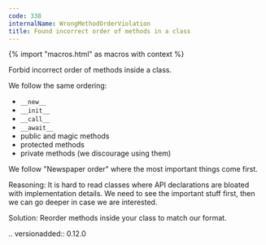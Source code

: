 ```yaml
---
code: 338
internalName: WrongMethodOrderViolation
title: Found incorrect order of methods in a class
---
```


{% import "macros.html" as macros with context %}


Forbid incorrect order of methods inside a class.

We follow the same ordering:

- ``__new__``
- ``__init__``
- ``__call__``
- ``__await__``
- public and magic methods
- protected methods
- private methods (we discourage using them)

We follow "Newspaper order" where the most important things come first.

Reasoning:
    It is hard to read classes where API declarations are bloated with
    implementation details. We need to see the important stuff first,
    then we can go deeper in case we are interested.

Solution:
    Reorder methods inside your class to match our format.

.. versionadded:: 0.12.0